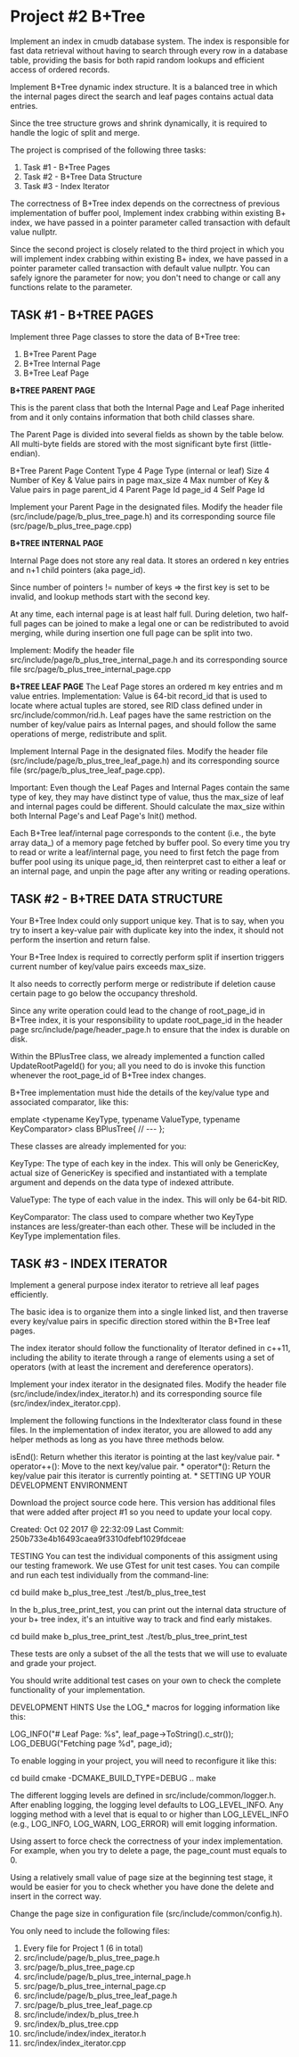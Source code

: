 # Project #2 B+Tree

Implement an index in cmudb database system. The index is responsible for 
fast data retrieval without having to search through every row in a database table,
providing the basis for both rapid random lookups and efficient access of ordered records.

Implement B+Tree dynamic index structure. It is a balanced tree in which the internal pages 
direct the search and leaf pages contains actual data entries. 

Since the tree structure grows and shrink dynamically, it is required to handle the logic of split and merge. 

The project is comprised of the following three tasks:

1. Task #1 - B+Tree Pages
2. Task #2 - B+Tree Data Structure
3. Task #3 - Index Iterator

The correctness of B+Tree index depends on the correctness of previous implementation of buffer pool, 
Implement index crabbing within existing B+ index, we have passed in a pointer parameter called transaction 
with default value nullptr. 

Since the second project is closely related to the third project in which you will implement index 
crabbing within existing B+ index, we have passed in a pointer parameter called transaction 
with default value nullptr. You can safely ignore the parameter for now; you don't need to change or call any functions 
relate to the parameter.

## TASK #1 - B+TREE PAGES
Implement three Page classes to store the data of B+Tree tree:

1. B+Tree Parent Page
2. B+Tree Internal Page
3. B+Tree Leaf Page

**B+TREE PARENT PAGE**

This is the parent class that both the Internal Page and Leaf Page inherited from 
and it only contains information that both child classes share. 

The Parent Page is divided into several fields as shown by the table below. 
All multi-byte fields are stored with the most significant byte first (little-endian).

B+Tree Parent Page Content
Type	        4	Page Type (internal or leaf)
Size	        4	Number of Key & Value pairs in page
max_size	    4	Max number of Key & Value pairs in page
parent_id	4	Parent Page Id
page_id	    4	Self Page Id

Implement your Parent Page in the designated files.
     Modify the header file (src/include/page/b_plus_tree_page.h)
     and its corresponding source file (src/page/b_plus_tree_page.cpp)

**B+TREE INTERNAL PAGE**

Internal Page does not store any real data. 
It stores an ordered n key entries and n+1 child pointers (aka page_id).

Since number of pointers != number of keys => the first key is set to be invalid,
and lookup methods start with the second key.

At any time, each internal page is at least half full. During deletion, 
two half-full pages can be joined to make a legal one or can be redistributed 
to avoid merging, while during insertion one full page can be split into two.

Implement: Modify the header file src/include/page/b_plus_tree_internal_page.h
 and its corresponding source file src/page/b_plus_tree_internal_page.cpp

**B+TREE LEAF PAGE**
 The Leaf Page stores an ordered m key entries and m value entries. 
 Implementation:
     Value is 64-bit record_id that is used to locate where actual tuples are stored,
         see RID class defined under in src/include/common/rid.h. 
     Leaf pages have the same restriction on the number of key/value pairs as Internal pages, 
         and should follow the same operations of merge, redistribute and split.

 Implement Internal Page in the designated files. 
     Modify the header file (src/include/page/b_plus_tree_leaf_page.h) 
     and its corresponding source file (src/page/b_plus_tree_leaf_page.cpp).

Important:
 Even though the Leaf Pages and Internal Pages contain the same type of key, 
 they may have distinct type of value, thus the max_size of leaf and internal pages 
 could be different. Should calculate the max_size within both Internal Page's and 
 Leaf Page's Init() method.

Each B+Tree leaf/internal page corresponds to the content (i.e., the byte array data_) 
of a memory page fetched by buffer pool. So every time you try to read or write a leaf/internal page,
you need to first fetch the page from buffer pool using its unique page_id,
then reinterpret cast to either a leaf or an internal page, 
and unpin the page after any writing or reading operations.

## TASK #2 - B+TREE DATA STRUCTURE

Your B+Tree Index could only support unique key. 
 That is to say, when you try to insert a key-value pair with duplicate key into the index, 
     it should not perform the insertion and return false.

Your B+Tree Index is required to correctly perform split if insertion triggers 
 current number of key/value pairs exceeds max_size.

It also needs to correctly perform merge or redistribute if deletion 
cause certain page to go below the occupancy threshold. 

Since any write operation could lead to the change of root_page_id in B+Tree index, it is
your responsibility to update root_page_id in the header page src/include/page/header_page.h 
to ensure that the index is durable on disk. 

Within the BPlusTree class, we already implemented a function called UpdateRootPageId() 
for you; all you need to do is invoke this function whenever the root_page_id of
 B+Tree index changes.

B+Tree implementation must hide the details of the key/value type 
 and associated comparator, like this:

emplate <typename KeyType, typename ValueType, typename KeyComparator>
class BPlusTree{
   // ---
};

These classes are already implemented for you:

KeyType: 
 The type of each key in the index. 
 This will only be GenericKey, actual size of GenericKey is specified and instantiated
 with a template argument and depends on the data type of indexed attribute.

ValueType: 
 The type of each value in the index. This will only be 64-bit RID.

KeyComparator: 
 The class used to compare whether two KeyType instances are less/greater-than each other. 
 These will be included in the KeyType implementation files.

## TASK #3 - INDEX ITERATOR

Implement a general purpose index iterator to retrieve all leaf pages efficiently.

The basic idea is to organize them into a single linked list, and then 
 traverse every key/value pairs in specific direction stored within the B+Tree leaf pages.

The index iterator should follow the functionality of Iterator defined in c++11, 
 including the ability to iterate through a range of elements using a set of operators
 (with at least the increment and dereference operators).

Implement your index iterator in the designated files. 
 Modify the header file (src/include/index/index_iterator.h) and 
 its corresponding source file (src/index/index_iterator.cpp).

 Implement the following functions in the IndexIterator class found in these files. 
 In the implementation of index iterator,
     you are allowed to add any helper methods as long as you have three methods below.

isEnd(): 
     Return whether this iterator is pointing at the last key/value pair.
 *
operator++(): 
     Move to the next key/value pair.
 *
operator*(): 
     Return the key/value pair this iterator is currently pointing at.
 *
SETTING UP YOUR DEVELOPMENT ENVIRONMENT

Download the project source code here. 
This version has additional files that were added after project #1 
so you need to update your local copy.

Created: Oct 02 2017 @ 22:32:09
Last Commit: 250b733e4b16493caea9f3310dfebf1029fdceae

TESTING
 You can test the individual components of this assigment using our testing framework. 
 We use GTest for unit test cases. You can compile and run each test individually 
 from the command-line:

cd build
make b_plus_tree_test
./test/b_plus_tree_test

In the b_plus_tree_print_test, 
 you can print out the internal data structure of your b+ tree index, 
 it's an intuitive way to track and find early mistakes.

cd build
make b_plus_tree_print_test
./test/b_plus_tree_print_test

These tests are only a subset of the all the tests that we will use to evaluate 
and grade your project.

You should write additional test cases on your own to check the complete 
functionality of your implementation.

DEVELOPMENT HINTS
Use the LOG_* macros for logging information like this:

 LOG_INFO("# Leaf Page: %s", leaf_page->ToString().c_str());
 LOG_DEBUG("Fetching page %d", page_id);

To enable logging in your project, you will need to reconfigure it like this:

cd build
cmake -DCMAKE_BUILD_TYPE=DEBUG ..
make

The different logging levels are defined in src/include/common/logger.h. 
After enabling logging, the logging level defaults to LOG_LEVEL_INFO. 
Any logging method with a level that is equal to or higher than LOG_LEVEL_INFO 
(e.g., LOG_INFO, LOG_WARN, LOG_ERROR) will emit logging information.

Using assert to force check the correctness of your index implementation. 
For example, when you try to delete a page, the page_count must equals to 0.

Using a relatively small value of page size at the beginning test stage, 
 it would be easier for you to check whether you have done 
 the delete and insert in the correct way.

 Change the page size in configuration file (src/include/common/config.h).

You only need to include the following files:

1. Every file for Project 1 (6 in total)
2. src/include/page/b_plus_tree_page.h
3. src/page/b_plus_tree_page.cp
4. src/include/page/b_plus_tree_internal_page.h
5. src/page/b_plus_tree_internal_page.cp
6. src/include/page/b_plus_tree_leaf_page.h
7. src/page/b_plus_tree_leaf_page.cp
8. src/include/index/b_plus_tree.h
9. src/index/b_plus_tree.cpp
10. src/include/index/index_iterator.h
11. src/index/index_iterator.cpp
